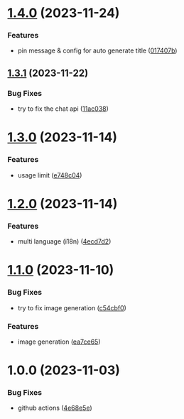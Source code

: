 # [1.4.0](https://github.com/toandev95/Peer-AI/compare/v1.3.1...v1.4.0) (2023-11-24)


### Features

* pin message & config for auto generate title ([017407b](https://github.com/toandev95/Peer-AI/commit/017407b3132d2121d673fe5f9de48a0fe79cfedd))

## [1.3.1](https://github.com/toandev95/Peer-AI/compare/v1.3.0...v1.3.1) (2023-11-22)


### Bug Fixes

* try to fix the chat api ([11ac038](https://github.com/toandev95/Peer-AI/commit/11ac0386d63208052b17e0c2410c5c1b4edc7f7c))

# [1.3.0](https://github.com/toandev95/Peer-AI/compare/v1.2.0...v1.3.0) (2023-11-14)


### Features

* usage limit ([e748c04](https://github.com/toandev95/Peer-AI/commit/e748c0405775f4b6e786b616396402f9ff1a7c06))

# [1.2.0](https://github.com/toandev95/Peer-AI/compare/v1.1.0...v1.2.0) (2023-11-14)


### Features

* multi language (i18n) ([4ecd7d2](https://github.com/toandev95/Peer-AI/commit/4ecd7d22ec3d40c849ead837a6fbf897041e5fc3))

# [1.1.0](https://github.com/toandev95/Peer-AI/compare/v1.0.0...v1.1.0) (2023-11-10)


### Bug Fixes

* try to fix image generation ([c54cbf0](https://github.com/toandev95/Peer-AI/commit/c54cbf0ea4e8cc3953b630e040238d9c811bd167))


### Features

* image generation ([ea7ce65](https://github.com/toandev95/Peer-AI/commit/ea7ce6553feccffaaca238f9a36417b27fb9119d))

# 1.0.0 (2023-11-03)


### Bug Fixes

* github actions ([4e68e5e](https://github.com/toandev95/Peer-AI/commit/4e68e5ecf300f8aadc1f43487233500f723416f2))
